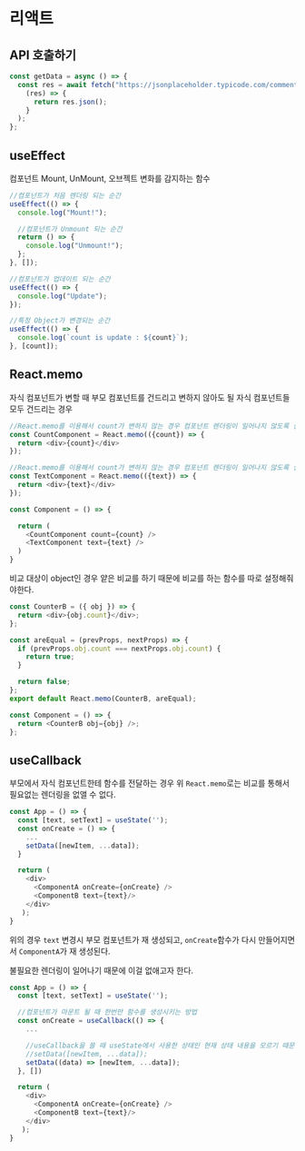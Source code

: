 # 리액트

## API 호출하기

```javascript
const getData = async () => {
  const res = await fetch("https://jsonplaceholder.typicode.com/comments").then(
    (res) => {
      return res.json();
    }
  );
};
```

## useEffect

컴포넌트 Mount, UnMount, 오브젝트 변화를 감지하는 함수

```javascript
//컴포넌트가 처음 렌더링 되는 순간
useEffect(() => {
  console.log("Mount!");

  //컴포넌트가 Unmount 되는 순간
  return () => {
    console.log("Unmount!");
  };
}, []);

//컴포넌트가 업데이트 되는 순간
useEffect(() => {
  console.log("Update");
});

//특정 Object가 변경되는 순간
useEffect(() => {
  console.log(`count is update : ${count}`);
}, [count]);
```

## React.memo

자식 컴포넌트가 변할 때 부모 컴포넌트를 건드리고 변하지 않아도 될 자식 컴포넌트들 모두 건드리는 경우

```javascript
//React.memo를 이용해서 count가 변하지 않는 경우 컴포넌트 렌더링이 일어나지 않도록 설정
const CountComponent = React.memo(({count}) => {
  return <div>{count}</div>
});

//React.memo를 이용해서 count가 변하지 않는 경우 컴포넌트 렌더링이 일어나지 않도록 설정
const TextComponent = React.memo(({text}) => {
  return <div>{text}</div>
});

const Component = () => {

  return (
    <CountComponent count={count} />
    <TextComponent text={text} />
  )
}

```

비교 대상이 object인 경우 얕은 비교를 하기 때문에 비교를 하는 함수를 따로 설정해줘야한다.

```javascript
const CounterB = ({ obj }) => {
  return <div>{obj.count}</div>;
};

const areEqual = (prevProps, nextProps) => {
  if (prevProps.obj.count === nextProps.obj.count) {
    return true;
  }

  return false;
};
export default React.memo(CounterB, areEqual);
```

```javascript
const Component = () => {
  return <CounterB obj={obj} />;
};
```

## useCallback

부모에서 자식 컴포넌트한테 함수를 전달하는 경우 위 `React.memo`로는 비교를 통해서 필요없는 렌더링을 없앨 수 없다.

```javascript
const App = () => {
  const [text, setText] = useState('');
  const onCreate = () => {
    ...
    setData([newItem, ...data]);
  }

  return (
    <div>
      <ComponentA onCreate={onCreate} />
      <ComponentB text={text}/>
    </div>
   );
}
```

위의 경우 `text` 변경시 부모 컴포넌트가 재 생성되고, `onCreate`함수가 다시 만들어지면서 `ComponentA`가 재 생성된다.

불필요한 렌더링이 일어나기 때문에 이걸 없애고자 한다.

```javascript
const App = () => {
  const [text, setText] = useState('');

  //컴포넌트가 마운트 될 때 한번만 함수를 생성시키는 방법
  const onCreate = useCallback(() => {
    ...

    //useCallback을 쓸 때 useState에서 사용한 상태인 현재 상태 내용을 모르기 때문에 함수형을 업데이트를 통해 현재 상태를 같이 전달해줘야한다.
    //setData([newItem, ...data]);
    setData((data) => [newItem, ...data]);
  }, [])

  return (
    <div>
      <ComponentA onCreate={onCreate} />
      <ComponentB text={text}/>
    </div>
   );
}
```
